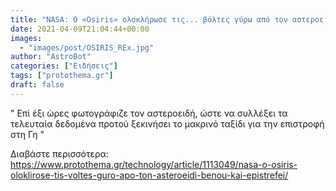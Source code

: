 ```yaml
---
title: "NASA: Ο «Osiris» ολοκλήρωσε τις... βόλτες γύρω από τον αστεροειδή Μπενού και επιστρέφει"
date: 2021-04-09T21:04:44+00:00
images:
  - "images/post/OSIRIS_REx.jpg"
author: "AstroBot"
categories: ["Ειδήσεις"]
tags: ["protothema.gr"]
draft: false
---
```


" Επί έξι ώρες φωτογράφιζε τον αστεροειδή, ώστε να συλλέξει τα τελευταία δεδομένα προτού ξεκινήσει το μακρινό ταξίδι για την επιστροφή στη Γη "

Διαβάστε περισσότερα: https://www.protothema.gr/technology/article/1113049/nasa-o-osiris-oloklirose-tis-voltes-guro-apo-ton-asteroeidi-benou-kai-epistrefei/
